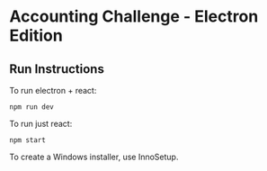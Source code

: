 # Accounting Challenge - Electron Edition

## Run Instructions

To run electron + react:

`npm run dev`

To run just react:

`npm start`

To create a Windows installer, use InnoSetup.